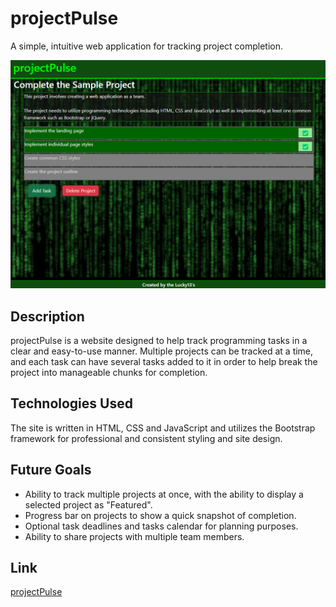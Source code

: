 # projectPulse
A simple, intuitive web application for tracking project completion.

![The project page](/assets/images/screenshot.png?raw=true)

## Description
projectPulse is a website designed to help track programming tasks in a clear and easy-to-use manner. Multiple projects can be tracked at a time, and each task can have several tasks added to it in order to help break the project into manageable chunks for completion.

## Technologies Used
The site is written in HTML, CSS and JavaScript and utilizes the Bootstrap framework for professional and consistent styling and site design.

## Future Goals
* Ability to track multiple projects at once, with the ability to display a selected project as "Featured".
* Progress bar on projects to show a quick snapshot of completion.
* Optional task deadlines and tasks calendar for planning purposes.
* Ability to share projects with multiple team members.

## Link
[projectPulse](https://prelle.github.io/projectPulse/)

